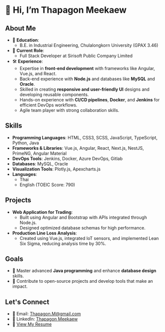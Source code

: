 # 👋 Hi, I’m Thapagon Meekaew  

## About Me  
- 🌟 **Education**:  
  - B.E. in Industrial Engineering, Chulalongkorn University (GPAX 3.46)  
- 💼 **Current Role**:  
  - Full Stack Developer at Sirisoft Public Company Limited  
- 🛠️ **Experience**:  
  - Expertise in **front-end development** with frameworks like Angular, Vue.js, and React.  
  - Back-end experience with **Node.js** and databases like **MySQL** and **Oracle**.  
  - Skilled in creating **responsive and user-friendly UI** designs and developing reusable components.  
  - Hands-on experience with **CI/CD pipelines**, **Docker**, and **Jenkins** for efficient DevOps workflows.  
  - Agile team player with strong collaboration skills.  

## Skills  
- **Programming Languages**: HTML, CSS3, SCSS, JavaScript, TypeScript, Python, Java  
- **Frameworks & Libraries**: Vue.js, Angular, React, Next.js, NestJS, PrimeNG, Angular Material  
- **DevOps Tools**: Jenkins, Docker, Azure DevOps, Gitlab  
- **Databases**: MySQL, Oracle  
- **Visualization Tools**: Plotly.js, Apexcharts.js  
- **Languages**:  
  - Thai  
  - English (TOEIC Score: 790)  

## Projects  
- **Web Application for Trading**:  
  - Built using Angular and Bootstrap with APIs integrated through Node.js.  
  - Designed optimized database schemas for high performance.  
- **Production Line Loss Analysis**:  
  - Created using Vue.js, integrated IoT sensors, and implemented Lean Six Sigma, reducing analysis time by 30%.  

## Goals  
- 🚀 Master advanced **Java programming** and enhance **database design** skills.  
- 🌟 Contribute to open-source projects and develop tools that make an impact.  

## Let's Connect  
- 📧 Email: [Thapagon.M@gmail.com](mailto:Thapagon.M@gmail.com)  
- 💼 LinkedIn: [Thapagon Meekaew](https://www.linkedin.com/in/thapagon-meekaew/)  
- 📄 [View My Resume](./resume.pdf)  
